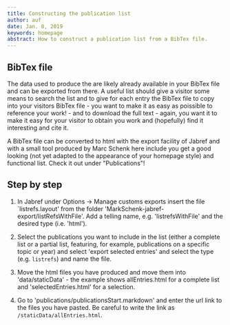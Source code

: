 ```yaml
---
title: Constructing the publication list
author: auf 
date: Jan. 8, 2019
keywords: homepage
abstract: How to construct a publication list from a BibTex file.
---
```



## BibTex file

The data used to produce the are likely already available in your BibTex file and can be exported from there. A useful list should give a visitor some means to search the list and to give for each entry the BibTex file to copy into your visitors BibTex file - you want to make it as easy as poissible to reference your work! - and to download the full text - again, you want it to make it easy for your visitor to obtain you work and (hopefully) find it interesting and cite it. 

A BibTex file can be converted to html with the export facility of Jabref and with a small tool produced by Marc Schenk here include you get a good looking (not yet adapted to the appearance 
of your homepage style) and functional list. Check it out under "Publications"!

## Step by step
1. In Jabref under Options -> Manage customs exports insert the file `listrefs.layout' from the folder 'MarkSchenk-jabref-export/listRefsWithFile'. Add a telling name, e.g. 'listrefsWithFile' and the desired type (i.e. 'html'). 

1. Select the publications you want to include in the list (either a complete list or a partial list, featuring, for example, publications on a specific topic or year) and select 'export selected entries' and select the type (e.g. `listrefs`) and name the file. 

1. Move the html files you have produced and move them into 'data/staticData' - the example shows allEntries.html for a complete list and 'selectedEntries.html' for a selection. 

1. Go to 'publications/publicationsStart.markdown' and enter the url link to the files you have pasted. Be careful to write the link as `/staticData/allEntries.html`. 
